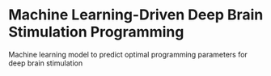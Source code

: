 # Machine Learning-Driven Deep Brain Stimulation Programming

Machine learning model to predict optimal programming parameters for deep brain stimulation
